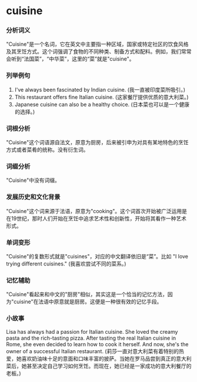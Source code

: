 # cuisine

### 分析词义

  

"Cuisine"是一个名词，它在英文中主要指一种区域，国家或特定社区的饮食风格及其烹饪方式。这个词强调了食物的不同种类、制备方式和配料。例如，我们常常会听到“法国菜”，“中华菜”，这里的“菜”就是"cuisine"。

  

### 列举例句

  

1.  I've always been fascinated by Indian cuisine. (我一直被印度菜所吸引。)
2.  This restaurant offers fine Italian cuisine. (这家餐厅提供优质的意大利菜。)
3.  Japanese cuisine can also be a healthy choice. (日本菜也可以是一个健康的选择。)

  

### 词根分析

  

"Cuisine"这个词语源自法文，原意为厨房，后来被引申为对具有某地特色的烹饪方式或者菜肴的统称。没有衍生词。

  

### 词缀分析

  

"Cuisine"中没有词缀。

  

### 发展历史和文化背景

  

"Cuisine"这个词来源于法语，原意为"cooking"。这个词首次开始被广泛运用是在19世纪，那时人们开始在烹饪中追求艺术性和创新性，开始将其看作一种艺术形式。

  

### 单词变形

  

"Cuisine"的复数形式就是"cuisines"，对应的中文翻译依旧是“菜”。比如 "I love trying different cuisines." (我喜欢尝试不同的菜系。)

  

### 记忆辅助

  

"Cuisine"看起来和中文的"厨房"相似，其实这是一个恰当的记忆方法，因为"cuisine"在法语中原意就是厨房。这便是一种很有效的记忆手段。

  

### 小故事

  

Lisa has always had a passion for Italian cuisine. She loved the creamy pasta and the rich-tasting pizza. After tasting the real Italian cuisine in Rome, she even decided to learn how to cook it herself. And now, she's the owner of a successful Italian restaurant. (莉莎一直对意大利菜有着特别的热爱，她喜欢奶油味十足的意面和口味丰富的披萨。当她在罗马品尝到真正的意大利菜后，她甚至决定自己学习如何烹饪。而现在，她已经是一家成功的意大利餐厅的老板。)
